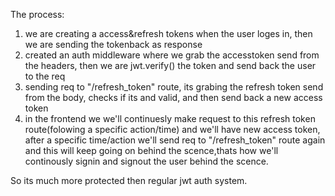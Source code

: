 The process:
1. we are creating a access&refresh tokens when the user loges in, then we are sending the tokenback as response
2. created an auth middleware where we grab the accesstoken send from the headers, then we are jwt.verify() the token and send back the user to the req
3. sending req to "/refresh_token" route, its grabing the refresh token send from the body, checks if its and valid, and then send back a new access token
4. in the frontend we we'll continuesly make request to this refresh token route(folowing a specific action/time) and we'll have new access token, after a specific time/action we'll send req to "/refresh_token" route again and this will keep going on behind the scence,thats how we'll continously signin and signout the user behind the scence.

So its much more protected then regular jwt auth system.